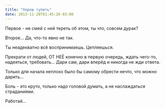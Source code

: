 ```yaml
---
title: "Хорош тупить"
date: 2013-11-28T01:45:26-03:00
---
```

Первое - не смей с ней тереть об этом, ты что, совсем дурак?

Второе... Да, что-то явно не так.

Ты неадекватно всё воспринимаешь. Цепляешься.

Прекрати от людей, ОТ НЕЁ конечно в первую очередь, ждать чего-то, надеяться, требовать... Дари сам, дари вперёд и никогда не жди ответа.

Только для начала неплохо было бы самому обрести нечто, что можно дарить...

Боль - это круто, только надо головой думать, а не наслаждаться страданиями.

Работай...
